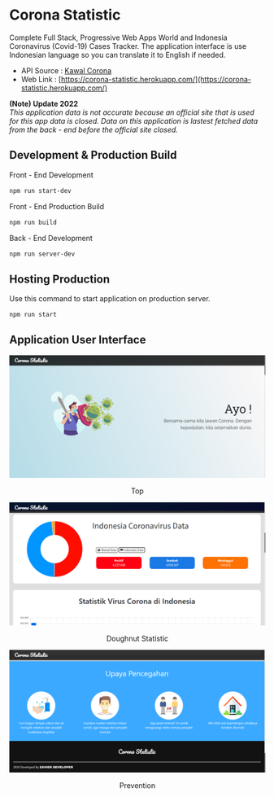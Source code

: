# Corona Statistic
Complete Full Stack, Progressive Web Apps World and Indonesia Coronavirus (Covid-19) Cases Tracker. The application interface is use Indonesian language so you can translate it to English if needed.

- API Source : [Kawal Corona](https://kawalcorona.com/api/)
- Web Link : [https://corona-statistic.herokuapp.com/](https://corona-statistic.herokuapp.com/)

**(Note) Update 2022**  
_This application data is not accurate because an official site that is used for this app data is closed. Data on this application is lastest fetched data from the back - end before the official site closed._

## Development & Production Build

Front - End Development
```sh
npm run start-dev
```
Front - End Production Build
```sh
npm run build
```
Back - End Development
```sh
npm run server-dev
```

## Hosting Production
Use this command to start application on production server.
```sh
npm run start
```

## Application User Interface
![Top](https://github.com/zavierferodova/Corona-Statistic/blob/master/screenshot/top.png?raw=true)
<p align="center">Top</p>

![Doughnut Statistic](https://github.com/zavierferodova/Corona-Statistic/blob/master/screenshot/doughnut-statistic.png?raw=true)
<p align="center">Doughnut Statistic</p>

![Prevention](https://github.com/zavierferodova/Corona-Statistic/blob/master/screenshot/prevention.png?raw=true)
<p align="center">Prevention</p>
